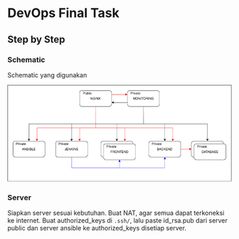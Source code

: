 # DevOps Final Task
## Step by Step

### Schematic

Schematic yang digunakan

![schematic](/FinalTask/img/schematic/FinalTask.png)

### Server
Siapkan server sesuai kebutuhan.
Buat NAT, agar semua dapat terkoneksi ke internet.
Buat authorized_keys di ```.ssh/```, lalu paste id_rsa.pub dari server public dan server ansible ke authorized_keys disetiap server.
